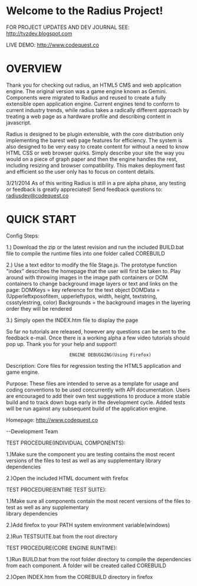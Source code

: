 Welcome to the Radius Project!
==============================	

FOR PROJECT UPDATES AND DEV JOURNAL SEE:
http://tvzdev.blogspot.com

LIVE DEMO:
http://www.codequest.co

OVERVIEW
=========

Thank you for checking out radius, an HTML5 CMS and web application engine.  The original version was a game engine known as Gemini.  Components were migrated to Radius and reused to create a fully extensible open application engine.  Current engines tend to conform to current industry trends, while radius takes a radically different approach by treating a web page as a hardware profile and describing content in javascript.

Radius is designed to be plugin extensible, with the core distribution only implementing the barest web page features for efficiency.  The system is also designed to be very easy to create content for without a need to know HTML CSS or web browser quirks.  Simply describe your site the way you would on a piece of graph paper and then the engine handles the rest, including resizing and browser compatibility. This makes deployment fast and efficient so the user only has to focus on content details.

3/21/2014
As of this writing Radius is still in a pre alpha phase, any testing or feedback is greatly appreciated!  Send feedback questions to: radiusdev@codequest.co 

QUICK START
==============
Config Steps:

1.) Download the zip or the latest revision and run the included BUILD.bat file to compile the runtime files into one folder called COREBUILD

2.) Use a text editor to modify the file Stage.js.  The prototype function "index" describes the homepage that the user will first be taken to.  Play around with throwing images in the image path containers or DOM containers to change background image layers or text and links on the page:
DOMKeys = key reference for the text object
DOMData = (Upperleftxposofitem, upperleftypos, width, height, textstring, cssstylestring, color)
Backgrounds = the background images in the layering order they will be rendered

3.) Simply open the INDEX.htm file to display the page

So far no tutorials are released, however any questions can be sent to the feedback e-mail.  Once there is a working alpha a few video tutorials should pop up.  Thank you for your help and support!




							ENGINE DEBUGGING(Using Firefox)

Description:
Core files for regression testing the HTML5 application and game engine. 

Purpose:
These files are intended to serve as a template for usage and coding conventions to be used concurrently with API documentation.  Users are encouraged to add their
own test suggestions to produce a more stable build and to track down bugs early in the development cycle.  Added tests will be run against any subsequent build
of the application engine.

Homepage: http://www.codequest.co

--Development Team




TEST PROCEDURE(INDIVIDUAL COMPONENTS):

1.)Make sure the component you are testing contains the most recent versions of the files to test as well as any supplementary
library dependencies

2.)Open the included HTML document with firefox

TEST PROCEDURE(ENTIRE TEST SUITE):

1.)Make sure all components contain the most recent versions of the files to test as well as any supplementary  
library dependencies

2.)Add firefox to your PATH system environment variable(windows)

2.)Run TESTSUITE.bat from the root directory

TEST PROCEDURE(CORE ENGINE RUNTIME):

1.)Run BUILD.bat from the root folder directory to compile the dependencies from each component.  A folder will be created
   called COREBUILD

2.)Open INDEX.htm from the COREBUILD directory in firefox

